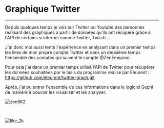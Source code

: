 # Graphique Twitter

<hr> 

Depuis quelques temps je vois sur Twitter ou Youtube des personnes réalisant des graphiques à partir de données qu'ils ont récupéré grâce à l'API de certains si internet comme Twitter, Twitch ...

J'ai donc moi aussi tenté l'expérience en analysant dans un premier temps les likes de mon propre compte Twitter et dans un deuxième temps l'ensemble des comptes qui suivent le compte @ZenEmission.

Pour cela j'ai dans un premier temps utilisé l'API de Twitter pour récupérer les données souhaitées par le biais du programme réalisé par Eleurent : https://github.com/eleurent/twitter-graph.git

Après, j'ai pu entrer l'ensemble de ces informations dans le logiciel Gephi de manière à pouvoir les visualiser et les analyser. 



![zen8K2](https://user-images.githubusercontent.com/94399277/204142453-f908836e-006f-456e-8318-4373119a310f.png)


<br>

![like_2k](https://user-images.githubusercontent.com/94399277/204142460-edf7670e-98a9-4cae-a0ad-0f504c76aaef.png)

